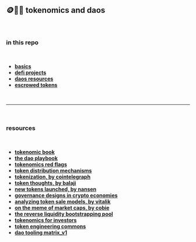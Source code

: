 ## 🪙🏴‍☠️ tokenomics and daos


<br>

### in this repo

<br>

* **[basics](basics.md)**
* **[defi projects](defi_projects.md)**
* **[daos resources](daos.md)**
* **[escrowed tokens](escrowed_tokens.md)**

<br>

----

<br>

### resources

<br>

* **[tokenomic book](https://github.com/sherminvo/TokenEconomyBook/wiki)**
* **[the dao playbook](https://operator.mirror.xyz/A1cDezs3GhRx4qQjBFHiv91wF3i5uqg2ce6-QXpWokk)**
* **[tokenomics red flags](https://medium.com/coinmonks/tokenomics-red-flags-you-cant-afford-to-ignore-part-i-1874f251c4db)**
* **[token distribution mechanisms](https://smithandcrown.com/research/introduction-to-token-distribution-mechanisms/)**
* **[tokenization, by cointelegraph](https://cointelegraph.com/explained/tokenization-explained)**
* **[token thoughts, by balaji](https://news.earn.com/thoughts-on-tokens-436109aabcbe)**
* **[new tokens launched, by nansen](https://www.nansen.ai/research/how-new-tokens-are-launched)**
* **[governance designs in crypto economies](https://medium.com/@karansirdesai28/navigating-governance-designs-in-crypto-economies-24170e04e391)**
* **[analyzing token sale models, by vitalik](https://www.vitalik.ca/general/2017/06/09/sales.html)**
* **[on the meme of market caps, by cobie](https://cobie.substack.com/p/on-the-meme-of-market-caps-and-unlocks)**
* **[the reverse liquidity bootstrapping pool](https://tokenomicsdao.substack.com/p/the-reverse-liquidity-bootstrapping)**
* **[tokenomics for investors](https://tokenomicsdao.substack.com/p/tokenomics-for-investors)**
* **[token engineering commons](https://tecommons.org/)**
* **[dao tooling matrix_v1](https://docs.google.com/spreadsheets/d/1YRfIhcckhdNi9xSaCpCIDc2VV5HkprLlnp7lbTh5Txk/edit#gid=464771811)**



